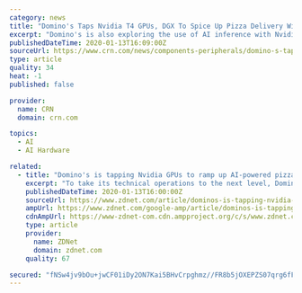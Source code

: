 ```yaml
---
category: news
title: "Domino's Taps Nvidia T4 GPUs, DGX To Spice Up Pizza Delivery With AI"
excerpt: "Domino's is also exploring the use of AI inference with Nvidia's T4 GPUs for computer vision applications that ... Nvidia CEO Jensen Huang said that T4 GPUs were \"really kicking into gear\" as the chipmaker's inference chips surpassed Tesla V100 training GPUs in sales for the first time. \"This year we started to see the growth of inference ..."
publishedDateTime: 2020-01-13T16:09:00Z
sourceUrl: https://www.crn.com/news/components-peripherals/domino-s-taps-nvidia-t4-gpus-dgx-to-spice-up-pizza-delivery-with-ai
type: article
quality: 34
heat: -1
published: false

provider:
  name: CRN
  domain: crn.com

topics:
  - AI
  - AI Hardware

related:
  - title: "Domino's is tapping Nvidia GPUs to ramp up AI-powered pizza delivery"
    excerpt: "To take its technical operations to the next level, Domino's is leveraging Nvidia GPUs to accelerate and improve its AI-powered applications. What is AI? Everything you need to know about Artificial Intelligence A guide to artificial intelligence, from machine learning and general AI to neural networks. Read More Domino's \"has grown our data ..."
    publishedDateTime: 2020-01-13T16:00:00Z
    sourceUrl: https://www.zdnet.com/article/dominos-is-tapping-nvidia-gpus-to-ramp-up-ai-powered-pizza-delivery/
    ampUrl: https://www.zdnet.com/google-amp/article/dominos-is-tapping-nvidia-gpus-to-ramp-up-ai-powered-pizza-delivery/
    cdnAmpUrl: https://www-zdnet-com.cdn.ampproject.org/c/s/www.zdnet.com/google-amp/article/dominos-is-tapping-nvidia-gpus-to-ramp-up-ai-powered-pizza-delivery/
    type: article
    provider:
      name: ZDNet
      domain: zdnet.com
    quality: 67

secured: "fNSw4jv9bOu+jwCF01iDy2ON7Kai5BHvCrpghmz//FR8b5jOXEPZS07qrg6fFtZ+3KzrVvABUh17av56vMAqfShyKdV0LOVZUCEzzcftVcFCmfBy7sFADU653eULYYZfQKJbXVvrjMTomoabjQOpghQqbnATht4n0uj871GWADL93PwwjpXU+35bPoj3+vSUcA5zGHjwHENcLuj4tL43hUfY3BvhzqXUiwOb9zjHMr+6k7Xw+4/Ma+NBBfMtHC97oQ9Qxn2OR6emMTSj76NEv27kiqCIb8T6jg8iwfHk5sA=;ZzsCMey0QOQ8srogVfQ4SQ=="
---
```


